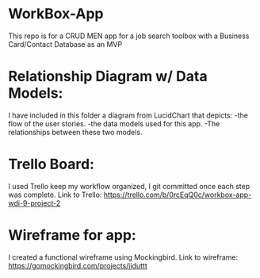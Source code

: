 # WorkBox-App
This repo is for a CRUD MEN app for a job search toolbox with a Business Card/Contact Database as an MVP



# Relationship Diagram w/ Data Models:
I have included in this folder a diagram from LucidChart that depicts:
-the flow of the user stories.
-the data models used for this app.
-The relationships between these two models.

# Trello Board:
I used Trello keep my workflow organized, I git committed once each step was complete. 
Link to Trello: https://trello.com/b/0rcEqQ0c/workbox-app-wdi-9-project-2

# Wireframe for app:
I created a functional wireframe using Mockingbird. 
Link to wireframe: https://gomockingbird.com/projects/jjduttt


